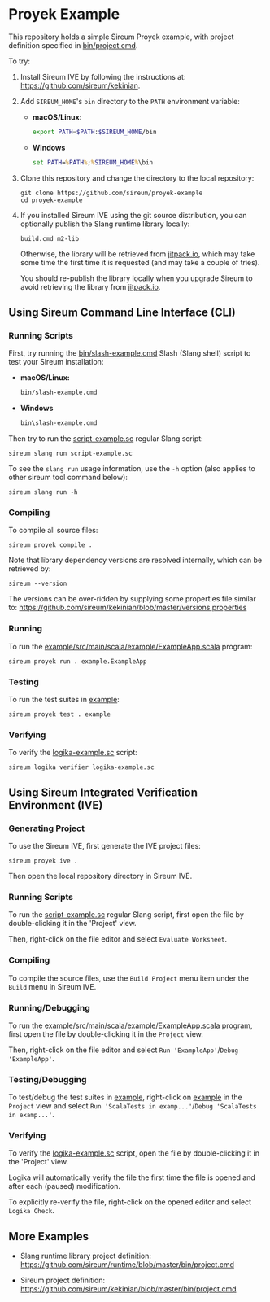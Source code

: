 # Proyek Example

This repository holds a simple Sireum Proyek example,
with project definition specified in 
[bin/project.cmd](bin/project.cmd).

To try:

1. Install Sireum IVE by following the instructions at:
   https://github.com/sireum/kekinian.

2. Add `SIREUM_HOME`'s `bin` directory to the `PATH` environment
   variable:

   * **macOS/Linux:**
   
     ```bash
     export PATH=$PATH:$SIREUM_HOME/bin
     ```
   
   * **Windows**
   
     ```cmd
     set PATH=%PATH%;%SIREUM_HOME%\bin
     ```

3. Clone this repository and change the directory to the
   local repository:

   ```
   git clone https://github.com/sireum/proyek-example
   cd proyek-example
   ```

4. If you installed Sireum IVE using the git source distribution,
   you can optionally publish the Slang runtime library locally:
   
   ```
   build.cmd m2-lib
   ```
   
   Otherwise, the library will be retrieved from 
   [jitpack.io](https://jitpack.io/#org.sireum/kekinian), which
   may take some time the first time it is requested (and may
   take a couple of tries).
   
   You should re-publish the library locally when you upgrade 
   Sireum to avoid retrieving the library from
   [jitpack.io](https://jitpack.io/#org.sireum/kekinian).

## Using Sireum Command Line Interface (CLI)

### Running Scripts

First, try running the [bin/slash-example.cmd](bin/slash-example.cmd) 
Slash (Slang shell) script to test your Sireum installation:

* **macOS/Linux:**

  ```bash
  bin/slash-example.cmd
  ```

* **Windows**

  ```cmd
  bin\slash-example.cmd
  ```

Then try to run the [script-example.sc](script-example.sc) regular Slang script:

```
sireum slang run script-example.sc 
```

To see the `slang run` usage information, use the `-h` option (also
applies to other sireum tool command below):

```
sireum slang run -h 
```

### Compiling

To compile all source files:

```
sireum proyek compile .
```

Note that library dependency versions are resolved internally, which can be
retrieved by:

```
sireum --version
```

The versions can be over-ridden by supplying some properties file similar to:
https://github.com/sireum/kekinian/blob/master/versions.properties

### Running

To run the [example/src/main/scala/example/ExampleApp.scala](example/src/main/scala/example/ExampleApp.scala) 
program:

```
sireum proyek run . example.ExampleApp
```

### Testing

To run the test suites in [example](example):

```
sireum proyek test . example
```

### Verifying

To verify the [logika-example.sc](logika-example.sc) script:

```
sireum logika verifier logika-example.sc 
```

## Using Sireum Integrated Verification Environment (IVE)

### Generating Project

To use the Sireum IVE, first generate the IVE project files:

```
sireum proyek ive .
```

Then open the local repository directory in Sireum IVE.

### Running Scripts

To run the [script-example.sc](script-example.sc) regular Slang script,
first open the file by double-clicking it in the 'Project' view.

Then, right-click on the file editor and select `Evaluate Worksheet`.

### Compiling

To compile the source files, use the `Build Project` menu item under
the `Build` menu in Sireum IVE.

### Running/Debugging

To run the 
[example/src/main/scala/example/ExampleApp.scala](example/src/main/scala/example/ExampleApp.scala)
program, first open the file by double-clicking it in the `Project` view.

Then, right-click on the file editor and select `Run 'ExampleApp'`/`Debug 'ExampleApp'`.

### Testing/Debugging

To test/debug the test suites in [example](example), right-click on
[example](example) in the `Project` view and select
`Run 'ScalaTests in examp...'`/`Debug 'ScalaTests in examp...'`.

### Verifying

To verify the [logika-example.sc](logika-example.sc) script, open
the file by double-clicking it in the 'Project' view.

Logika will automatically verify the file the first
time the file is opened and after each (paused) modification.

To explicitly re-verify the file, right-click on the opened editor and
select `Logika Check`.

## More Examples

* Slang runtime library project definition:
  https://github.com/sireum/runtime/blob/master/bin/project.cmd
  
* Sireum project definition:
  https://github.com/sireum/kekinian/blob/master/bin/project.cmd
